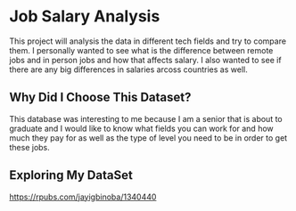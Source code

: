 # Job Salary Analysis 
This project will analysis the data in different tech fields and try to compare them.
I personally wanted to see what is the difference between remote jobs and in person jobs and how that affects salary.
I also wanted to see if there are any big differences in salaries arcoss countries as well.

## Why Did I Choose This Dataset?
This database was interesting to me because I am a senior that is about to graduate and I would like to know what fields you can work for and how much they pay for as well as the type of level you need to be in order to get these jobs. 

## Exploring My DataSet
https://rpubs.com/jayigbinoba/1340440
